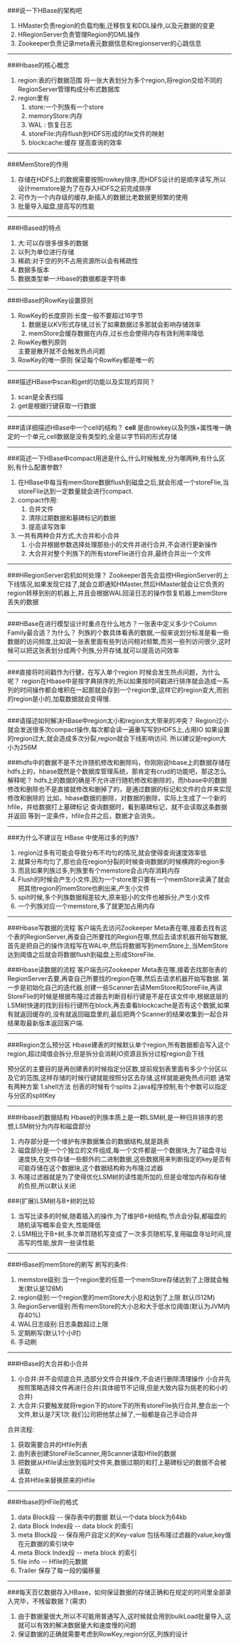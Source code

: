 ###说一下HBase的架构吧
1. HMaster负责region的负载均衡,迁移恢复和DDL操作,以及元数据的变更
2. HRegionServer负责管理Region的DML操作
3. Zookeeper负责记录meta表元数据信息和regionserver的心跳信息
---

###Hbase的核心概念
1. region:表的行数据范围 将一张大表划分为多个region,将region交给不同的RegionServer管理构成分布式数据库
2. region里有
   1. store:一个列族有一个store
   2. memoryStore:内存
   3. WAL : 恢复日志
   4. storeFile:内存flush到HDFS形成的file文件的映射
   5. blockcache:缓存 提高查询的效率

---

###MemStore的作用
1. 存储在HDFS上的数据需要按照rowkey排序,而HDFS设计的是顺序读写,所以设计memstore是为了在存入HDFS之前完成排序
2. 可作为一个内存级的缓存,新插入的数据比老数据更频繁的使用
3. 批量导入磁盘,提高写的性能

---

###HBased的特点
1. 大:可以存很多很多的数据
2. 以列为单位进行存储
3. 稀疏:对于空的列不占用资源所以会有稀疏性
4. 数据多版本
5. 数据类型单一:Hbase的数据都是字符串

---
###HBase的RowKey设置原则
1. RowKey的长度原则:长度一般不要超过16字节
   1. 数据是以KV形式存储,过长了如果数据过多那就会影响存储效率
   2. memStore会缓存数据在内存,过长也会使得内存有效利用率降低
2. RowKey散列原则   
   主要是散开就不会触发热点问题
3. RowKey的唯一原则
   保证每个RowKey都是唯一的 


---      
###描述HBase中scan和get的功能以及实现的异同？
1. scan是全表扫描
2. get是根据行键获取一行数据
   
---

###请详细描述HBase中一个cell的结构？
**cell** 是由rowkey以及列族+属性唯一确定的一个单元,cell数据是没有类型的,全是以字节码的形式存储

---

###简述一下HBase中compact用途是什么,什么时候触发,分为哪两种,有什么区别,有什么配置参数?

1. 在HBase中每当有memStore数据flush到磁盘之后,就会形成一个storeFlie,当storeFlie达到一定数量就会进行compact.
2. compact作用:
   1. 合并文件
   2. 清除过期数据和墓碑标记的数据
   3. 提高读写效率
3. 一共有两种合并方式,大合并和小合并
   1. 小合并根据参数选择处理那些小的文件并进行合并,不会进行更新操作
   2. 大合并对整个列族下的所有storeFlie进行合并,最终合并出一个文件


---



###HRegionServer宕机如何处理？
Zookeeper首先会监控HRegionServer的上下线情况,如果发现它挂了,就会立即通知HMaster,然后HMaster就会让它负责的region转移到别的机器上,并且会根据WAL回滚日志的操作恢复机器上memStore丢失的数据

---

###HBase在进行模型设计时重点在什么地方？一张表中定义多少个Column Family最合适？为什么？
列族的个数具体看表的数据,一般来说划分标准是看一些数据的访问频度,比如说一张表里面有些列访问相对频繁,而另一些列访问很少,这时候可以把这张表划分成两个列族,分开存储,就可以提高访问效率

---

###直接将时间戳作为行健，在写入单个region 时候会发生热点问题，为什么呢？
region在Hbase中是按字典排序的,所以如果按时间戳进行排序就会造成一系列的时间操作都会堆积在一起那就会存到一个region里,这样它的region变大,而别的region是小的,加载数据就会变得慢.

---

###请描述如何解决HBase中region太小和region太大带来的冲突？
Region过小就会发送很多次compact操作,每次都会读一遍重写写到HDFS上,占用IO
如果设置的region过大,就会造成多次分裂,region就会下线影响访问.
所以建议是region大小为256M

###hdfs中的数据不是不允许随机修改和删除吗，你刚刚说hbase上的数据存储在hdfs上的，hbase既然是个数据库管理系统，那肯定有crud的功能吧，那这怎么解释呢？
hdfs上的数据的确是不允许进行随机修改和删除的，而hbase中的数据修改和删除也不是直接就修改和删掉了的，是通过数据的标记和文件的合并来实现修改和删除的
比如，hbase数据的删除，对数据的删除，实际上生成了一个新的hfile，并给数据打上墓碑标记
查询数据时，看到墓碑标记，就不会读取这条数据并返回
等到一定条件，hfile合并之后，数据才会消失。

---

###为什么不建议在 HBase 中使用过多的列族?
1. region过多有可能会导致分布不均匀的情况,就会使得查询速度效率低
2. 就算分布均匀了,那也会在region分裂的时候查询数据的时候横跨的region多
3. 而且如果列族过多,列族里有个memstore会占内存消耗内存
4. Flush的时候会产生小文件,因为一个store里只要有一个memStore读满了就会把其他region的memStore也刷出来,产生小文件
5. spilt时候,多个列族数据相差较大,原来挺小的文件也被拆分,产生小文件
6. 一个列族对应一个memstore,多了就更加占用内存

---
###Hbase写数据的流程
客户端先去访问Zookeeper Meta表在哪,接着去找有这个表的RegionServer,再查自己所要找的Region在哪,然后去请求机器开始写数据,首先是把自己的操作流程写在WAL中,然后将数据写到memStore上,当MemStore达到阈值之后就会将数据flush到磁盘上形成StoreFile.

###Hbase读数据的流程
客户端去问Zookeeper Meta表在哪,接着去找那张表的RegionServer去要,再查自己所要找的region在哪,然后去请求机器开始写数据.
第一步是初始化自己的迭代器,创建一些Scanner去读MemStore和StoreFile,再读StoreFlie的时候是根据布隆过滤器去判断目标行键是不是在该文件中,根据底层的LSM树快速的找到目标行键所在block,再去查看blockcache是否有这个数据,如果有就返回缓存的,没有就返回磁盘里的,最后把两个Scanner的结果收集到一起合并结果取最新版本返回客户端.

---

###Region怎么预分区
Hbase建表的时候默认单个region,所有数据都会写入这个region,超过阈值会拆分,但是拆分会消耗IO资源且拆分过程region会下线

预分区的主要目的是再创建表的时候指定分区数,提前规划表里面有多少个分区以及它的范围,这样存储的时候行键就能按照分区去存储,这样就能避免热点问题
通常有两种方案
1.shell方法 创表的时候有个splits
2.java程序控制,有个参数可以指定与分区的splitKey

---

###Hbase的数据结构
Hbase的列族本质上是一颗LSM树,是一种归并排序的思想,LSM树分为内存和磁盘部分
1. 内存部分是一个维护有序数据集合的数据结构,就是跳表
2. 磁盘部分是一个个独立的文件组成,每一个文件都是一个数据块,为了磁盘寻址速度快,在文件存储一些额外的二进制数据,这些数据用来判断指定的key是否有可能存储在这个数据块,这个数据结构称为布隆过滤器
3. 布隆过滤器就是为了使得优化LSM树的读性能所加的,但是会增加内存和存储的负担,所以默认关闭

###(扩展)LSM树与B+树的比较
1. 当写比读多的时候,随着插入的操作,为了维护B+树结构,节点会分裂,都磁盘的随机读写概率会变大,性能降低
2. LSM相比于B+树,多次单页随机写变成了一次多页随机写,复用磁盘寻址时间,提高写的性能,放弃一些读性能

---

###HBase的memStore的刷写
刷写的条件:
1. memstore级别:当一个region里的任意一个memStore存储达到了上限就会触发(默认是128M)
2. region级别:一个region里的memStore大小总和达到了上限 默认(512M)
3. RegionServer级别:所有memStore的大小总和大于低水位阈值(默认为JVM内存40%)
4. WAL日志级别:日志条数超过上限
5. 定期刷写(默认1个小时)
6. 手动刷

---

###HBase的大合并和小合并
1. 小合并:并不会彻底合并,选部分文件合并操作,不会进行删除清理操作
小合并先按照策略选择文件再进行合并(具体细节不记得,但是大致内容为挑老的和小的合并)
2. 大合并:只要触发就将region下的store下的所有storeFlie执行合并,整合出一个文件,默认是7天1次
我们公司把他禁止掉了,一般都是自己手动合并

合并流程:
1. 获取需要合并的Hfile列表
2. 由列表创建StoreFileScanner,用Scanner读取Hfile的数据
3. 把数据从Hfile读出放到临时文件夹,数据过期的和打上墓碑标记的数据不会被读取
4. 合并Hfile来替换原来的Hfile

---

###Hbase的HFile的格式
1. data Block段 -- 保存表中的数据 默认一个data block为64kb
2. data Block Index段 -- data block 的索引
3. meta Block段 -- 保存用户自定义的Key-value 包括布隆过滤器的value,key值在元数据的索引块中
4. meta Block Index段 -- meta block 的索引
5. file info -- Hfile的元数据 
6. Trailer 保存了每一段的偏移量

---
###每天百亿数据存入HBase，如何保证数据的存储正确和在规定的时间里全部录入完毕，不残留数据？(需求)
1. 由于数据量很大,所以不可能用普通写入,这时候就会用到bulkLoad批量导入,这就可以有效的解决数据量大和速度慢的问题
2. 保证数据的正确就需要考虑到RowKey,region分区,列族的设计